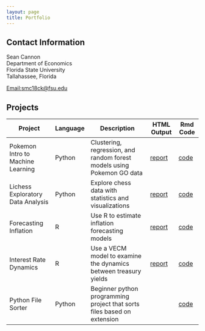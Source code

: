 ```yaml
---
layout: page
title: Portfolio
---
```


## Contact Information 

Sean Cannon<br/>
Department of Economics<br/>
Florida State University <br/>
Tallahassee, Florida<br/>

[Email:smc18ck@fsu.edu](mailto:smc18ck@fsu.edu)

##  Projects

Project | Language | Description | HTML Output | Rmd Code
--- | --- | --- | --- | ---
Pokemon Intro to Machine Learning | Python | Clustering, regression, and random forest models using Pokemon GO data | [report](https://github.com/scannon2k/pokemon-machine-learning/blob/main/pokemon_ML.ipynb) | [code](https://github.com/scannon2k/pokemon-machine-learning)
Lichess Exploratory Data Analysis | Python | Explore chess data with statistics and visualizations | [report](https://github.com/scannon2k/lichess-eda/blob/main/lichess_EDA.ipynb) | [code](https://github.com/scannon2k/lichess-eda)
Forecasting Inflation | R | Use R to estimate inflation forecasting models | [report](https://scannon2k.github.io/inflation-forecasting/) | [code](https://github.com/scannon2k/inflation-forecasting)
Interest Rate Dynamics | R | Use a VECM model to examine the dynamics between treasury yields | [report](https://scannon2k.github.io/interest-rate-vecm/) | [code](https://github.com/scannon2k/interest-rate-vecm)
Python File Sorter | Python | Beginner python programming project that sorts files based on extension | | [code](https://github.com/scannon2k/python-sorter)
